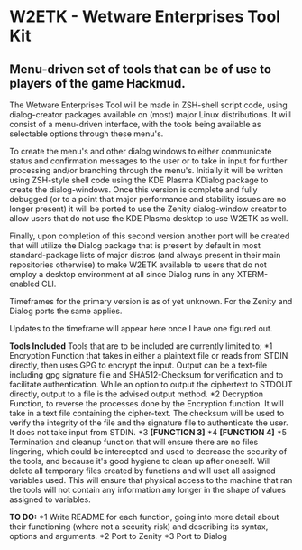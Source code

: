 # W2ETK - Wetware Enterprises Tool Kit

## Menu-driven set of tools that can be of use to players of the game Hackmud.
The Wetware Enterprises Tool will be made in ZSH-shell script code, using dialog-creator packages available on (most) major Linux
distributions. 
It will consist of a menu-driven interface, with the tools being available as selectable options through these menu's. 

To create the menu's and other dialog windows to either communicate status and confirmation messages to the user or to take in
input for further processing and/or branching through the menu's. 
Initially it will be written using ZSH-style shell code using the KDE Plasma KDialog package to create the dialog-windows.
Once this version is complete and fully debugged (or to a point that major performance and stability issues are no longer present)
it will be ported to use the Zenity dialog-window creator to allow users that do not use the KDE Plasma desktop to use W2ETK as well. 

Finally, upon completion of this second version another port will be created that will utilize the Dialog package that is present by default in most standard-package lists of major distros (and always present in their main repositories otherwise) to make W2ETK available to users that do not employ a desktop environment at all since Dialog runs in any XTERM-enabled CLI.

Timeframes for the primary version is as of yet unknown. For the Zenity and Dialog ports the same applies. 

Updates to the timeframe will appear here once I have one figured out.

**Tools Included**
    Tools that are to be included are currently limited to;
*1  Encryption Function that takes in either a plaintext file or reads from STDIN directly, then uses GPG to encrypt the input.
    Output can be a text-file including gpg signature file and SHA512-Checksum for verification and to facilitate authentication.
    While an option to output the ciphertext to STDOUT directly, output to a file is the advised output method.
*2  Decryption Function, to reverse the processes done by the Encryption function. It will take in a text file containing the 
    cipher-text. The checksum will be used to verify the integrity of the file and the signature file to authenticate the user.
    It does not take input from STDIN.
*3  **[FUNCTION 3]**
*4  **[FUNCTION 4]**
*5  Termination and cleanup function that will ensure there are no files lingering, which could be intercepted and used to
    decrease the security of the tools, and because it's good hygiene to clean up after oneself. Will delete all temporary files
    created by functions and will uset all assigned variables used. This will ensure that physical access to the machine that ran
    the tools will not contain any information any longer in the shape of values assigned to variables.
    
 **TO DO:**
*1   Write README for each function, going into more detail about their functioning (where not a security risk) and describing
     its syntax, options and arguments.
*2   Port to Zenity
*3   Port to Dialog
